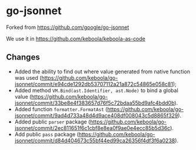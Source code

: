 # go-jsonnet

Forked from https://github.com/google/go-jsonnet

We use it in https://github.com/keboola/keboola-as-code

## Changes

- Added the ability to find out where value generated from native function was used (https://github.com/keboola/go-jsonnet/commit/e94cde1292db53707112a21a872c54865e058c81);
- Added method `VM.Bind(ast.Identifier, ast.Node)` to bind a global value (https://github.com/keboola/go-jsonnet/commit/33be8e4f383657d76f5c72bdaa55bd9afc4bdd0b).
- Added function `formatter.FormatAst` (https://github.com/keboola/go-jsonnet/commit/9ad4d733a48d4d9ace408df008043c5d8865f329).
- Added public `parser` package (https://github.com/keboola/go-jsonnet/commit/2ec811651f6c1cbf8e8ea0f9ae0e4ecc85b5d36c).
- Add public `pass` package (https://github.com/keboola/go-jsonnet/commit/d84d404673c55bf44ed99ca26356f4df3f6a0238).
